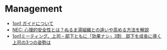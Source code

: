 # Management

- [1on1 ガイドについて](https://guide.1on1guide.org/)
- [NEC: 心理的安全性とは？ぬるま湯組織との違いや高める方法を解説](https://www.nec-solutioninnovators.co.jp/sp/contents/column/20230609_psychological-safety.html)
- [1on1ミーティング、上司・部下ともに「効果ナシ」3割　部下を成長に導く上司の3つの姿勢は](https://www.j-cast.com/2025/03/06502196.html?p=all)
